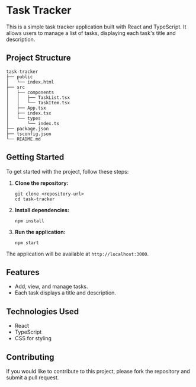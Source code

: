 # Task Tracker

This is a simple task tracker application built with React and TypeScript. It allows users to manage a list of tasks, displaying each task's title and description.

## Project Structure

```
task-tracker
├── public
│   └── index.html
├── src
│   ├── components
│   │   ├── TaskList.tsx
│   │   └── TaskItem.tsx
│   ├── App.tsx
│   ├── index.tsx
│   └── types
│       └── index.ts
├── package.json
├── tsconfig.json
└── README.md
```

## Getting Started

To get started with the project, follow these steps:

1. **Clone the repository:**
   ```
   git clone <repository-url>
   cd task-tracker
   ```

2. **Install dependencies:**
   ```
   npm install
   ```

3. **Run the application:**
   ```
   npm start
   ```

The application will be available at `http://localhost:3000`.

## Features

- Add, view, and manage tasks.
- Each task displays a title and description.

## Technologies Used

- React
- TypeScript
- CSS for styling

## Contributing

If you would like to contribute to this project, please fork the repository and submit a pull request.